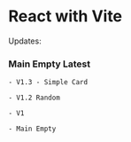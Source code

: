 # React with Vite 


Updates: 
### Main Empty Latest

    - V1.3 - Simple Card

    - V1.2 Random
    
    - V1 

    - Main Empty